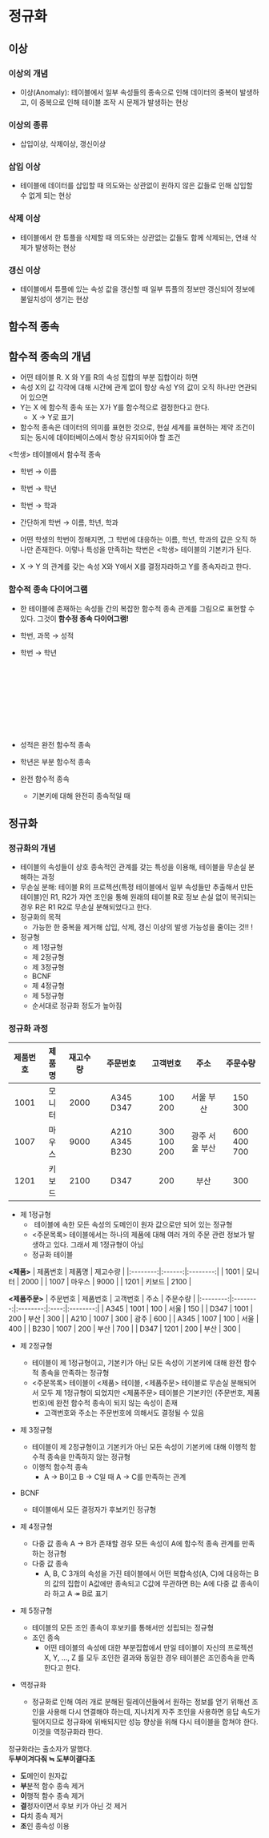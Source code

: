 # 정규화  

## 이상  

### 이상의 개념  
- 이상(Anomaly): 테이블에서 일부 속성들의 종속으로 인해 데이터의 중복이 발생하고, 이 중복으로 인해 테이블 조작 시 문제가 발생하는 현상  

### 이상의 종류  
- 삽입이상, 삭제이상, 갱신이상  

### 삽입 이상  
- 테이블에 데이터를 삽입할 때 의도와는 상관없이 원하지 않은 값들로 인해 삽입할 수 없게 되는 현상  

### 삭제 이상  
- 테이블에서 한 튜플을 삭제할 때 의도와는 상관없는 값들도 함께 삭제되는, 연쇄 삭제가 발생하는 현상 

### 갱신 이상  
- 테이블에서 튜플에 있는 속성 값을 갱신할 때 일부 튜플의 정보만 갱신되어 정보에 불일치성이 생기는 현상  

## 함수적 종속  

## 함수적 종속의 개념  
- 어떤 테이블 R. X 와 Y를 R의 속성 집합의 부분 집합이라 하면 
- 속성 X의 값 각각에 대해 시간에 관계 없이 항상 속성 Y의 값이 오직 하나만 연관되어 있으면 
- Y는 X 에 함수적 종속 또는 X가 Y를 함수적으로 결정한다고 한다. 
    - X → Y로 표기  
- 함수적 종속은 데이터의 의미를 표현한 것으로, 현실 세계를 표현하는 제약 조건이 되는 동시에 데이터베이스에서 항상 유지되어야 할 조건   

<학생> 테이블에서 함수적 종속 
- 학번 → 이름
- 학번 → 학년
- 학번 → 학과 
- 간단하게 학번 → 이름, 학년, 학과  
- 어떤 학생의 학번이 정해지면, 그 학번에 대응하는 이름, 학년, 학과의 값은 오직 하나만 존재한다. 이렇나 특성을 만족하는 학번은 <학생> 테이블의 기본키가 된다.  

- X → Y 의 관계를 갖는 속성 X와 Y에서 X를 결정자라하고 Y를 종속자라고 한다.  


### 함수적 종속 다이어그램 

- 한 테이블에 존재하는 속성들 간의 복잡한 함수적 종속 관계를 그림으로 표현할 수 있다. 그것이 **함수정 종속 다이어그램!**

- 학번, 과목 → 성적
- 학번 → 학년  

&nbsp;  
&nbsp;  
&nbsp;  
&nbsp;&nbsp;   
&nbsp;  
&nbsp;  
&nbsp;  
&nbsp;&nbsp;  

- 성적은 완전 함수적 종속
- 학년은 부분 함수적 종속 

- 완전 함수적 종속 
    - 기본키에 대해 완전히 종속적일 때   


## 정규화  

### 정규화의 개념 
- 테이블의 속성들이 상호 종속적인 관계를 갖는 특성을 이용해, 테이블을 무손실 분해하는 과정  
- 무손실 분해: 테이블 R의 프로젝션(특정 테이블에서 일부 속성들만 추출해서 만든 테이블)인 R1, R2가 자연 조인을 통해 원래의 테이블 R로 정보 손실 없이 복귀되는 경우 R은 R1 R2로 무손실 분해되었다고 한다.  
- 정규화의 목적 
    - 가능한 한 중복을 제거해 삽입, 삭제, 갱신 이상의 발생 가능성을 줄이는 것!! !
- 정규형 
    - 제 1정규형
    - 제 2정규형
    - 제 3정규형
    - BCNF
    - 제 4정규형 
    - 제 5정규형  
    - 순서대로 정규화 정도가 높아짐  

### 정규화 과정  

| 제품번호 | 제품명 | 재고수량 |    주문번호    |   고객번호  |      주소      |   주문수량  |
|:--------:|:------:|:--------:|:--------------:|:-----------:|:--------------:|:-----------:|
|   1001   | 모니터 |   2000   |    A345 D347   |   100 200   |    서울 부산   |   150 300   |
|   1007   | 마우스 |   9000   | A210 A345 B230 | 300 100 200 | 광주 서울 부산 | 600 400 700 |
|   1201   | 키보드 |   2100   |      D347      |     200     |      부산      |     300     |

- 제 1정규형 
    -  테이블에 속한 모든 속성의 도메인이 원자 값으로만 되어 있는 정규형 
    - <주문목록> 테이블에서는 하나의 제품에 대해 여러 개의 주문 관련 정보가 발생하고 있다. 그래서 제 1정규형이 아님 
    - 정규화 테이블 

**<제품>**
| 제품번호 | 제품명 | 제고수량 |
|:--------:|:------:|:--------:|
|   1001   | 모니터 |   2000   |
|   1007   | 마우스 |   9000   |
|   1201   | 키보드 |   2100   |

**<제품주문>**
| 주문번호 | 제품번호 | 고객번호 | 주소 | 주문수량 |
|:--------:|:--------:|:--------:|:----:|:--------:|
|   A345   |   1001   |    100   | 서울 |    150   |
|   D347   |   1001   |    200   | 부산 |    300   |
|   A210   |   1007   |    300   | 광주 |    600   |
|   A345   |   1007   |    100   | 서울 |    400   |
|   B230   |   1007   |    200   | 부산 |    700   |
|   D347   |   1201   |    200   | 부산 |    300   |

- 제 2정규형 
    - 테이블이 제 1정규형이고, 기본키가 아닌 모든 속성이 기본키에 대해 완전 함수적 종속을 만족하는 정규형  
    - <주문목록> 테이블이 <제품> 테이블, <제품주문> 테이블로 무손실 분해되어서 모두 제 1정규형이 되었지만 <제품주문> 테이블은 기본키인 (주문번호, 제품번호)에 완전 함수적 종속이 되지 않는 속성이 존재 
        - 고객번호와 주소는 주문번호에 의해서도 결정될 수 있음  

- 제 3정규형 
    - 테이블이 제 2정규형이고 기본키가 아닌 모든 속성이 기본키에 대해 이행적 함수적 종속을 만족하지 않는 정규형 
    - 이행적 함수적 종속 
        - A → B이고 B → C일 때 A → C를 만족하는 관계   

- BCNF
    - 테이블에서 모든 결정자가 후보키인 정규형  
- 제 4정규형 
    - 다중 값 종속 A → B가 존재할 경우 모든 속성이 A에 함수적 종속 관계를 만족하는 정규형 
    - 다중 값 종속 
        - A, B, C 3개의 속성을 가진 테이블에서 어떤 복합속성(A, C)에 대응하는 B의 값의 집합이 A값에만 종속되고 C값에 무관하면 B는 A에 다중 값 종속이라 하고 A ↠ B로 표기 
- 제 5정규형 
    - 테이블의 모든 조인 종속이 후보키를 통해서만 성립되는 정규형 
    - 조인 종속 
        - 어떤 테이블의 속성에 대한 부분집합에서 만일 테이블이 자신의 프로젝션 X, Y, ..., Z 를 모두 조인한 결과와 동일한 경우 테이블은 조인종속을 만족한다고 한다.  
- 역정규화 
    - 정규화로 인해 여러 개로 분해된 릴레이션들에서 원하는 정보를 얻기 위해선 조인을 사용해 다시 연결해야 하는데, 지나치게 자주 조인을 사용하면 응답 속도가 떨어지므로 정규화에 위배되지만 성능 향상을 위해 다시 테이블을 합쳐야 한다. 이것을 역정규화라 한다.   


정규화라는 출소자가 말했다.  
**두부이겨다줘 ≒ 도부이결다조**
- **도**메인이 원자값
- **부**분적 함수 종속 제거
- **이**행적 함수 종속 제거 
- **결**정자이면서 후보 키가 아닌 것 제거 
- **다**치 종속 제거
- **조**인 종속성 이용  

